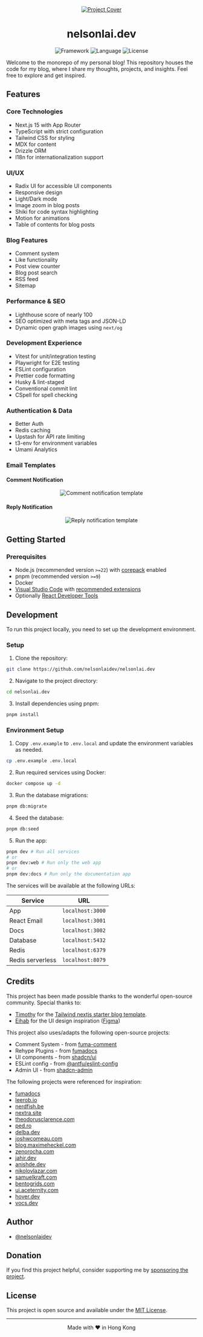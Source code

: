 <div align="center">
  <a href="https://nelsonlai.dev">
    <picture>
      <source media="(prefers-color-scheme: dark)" srcset="apps/web/public/images/dark-header.png">
      <img alt="Project Cover" src="apps/web/public/images/light-header.png">
    </picture>
  </a>

  <h1 align="center">
    nelsonlai.dev
  </h1>

  <img src="https://img.shields.io/badge/Next.js-000000.svg?style=for-the-badge&logo=Next.js&labelColor=000" alt="Framework" />
  <img src="https://img.shields.io/github/languages/top/nelsonlaidev/nelsonlai.dev?style=for-the-badge&labelColor=000" alt="Language" />
  <img src="https://img.shields.io/github/license/nelsonlaidev/nelsonlai.dev?style=for-the-badge&labelColor=000" alt="License" />
</div>

Welcome to the monorepo of my personal blog! This repository houses the code for my blog, where I share my thoughts, projects, and insights. Feel free to explore and get inspired.

## Features

### Core Technologies

- Next.js 15 with App Router
- TypeScript with strict configuration
- Tailwind CSS for styling
- MDX for content
- Drizzle ORM
- I18n for internationalization support

### UI/UX

- Radix UI for accessible UI components
- Responsive design
- Light/Dark mode
- Image zoom in blog posts
- Shiki for code syntax highlighting
- Motion for animations
- Table of contents for blog posts

### Blog Features

- Comment system
- Like functionality
- Post view counter
- Blog post search
- RSS feed
- Sitemap

### Performance & SEO

- Lighthouse score of nearly 100
- SEO optimized with meta tags and JSON-LD
- Dynamic open graph images using `next/og`

### Development Experience

- Vitest for unit/integration testing
- Playwright for E2E testing
- ESLint configuration
- Prettier code formatting
- Husky & lint-staged
- Conventional commit lint
- CSpell for spell checking

### Authentication & Data

- Better Auth
- Redis caching
- Upstash for API rate limiting
- t3-env for environment variables
- Umami Analytics

### Email Templates

#### Comment Notification

<div align="center">
  <img alt="Comment notification template" src="apps/web/public/images/comment-email-notification.png">
</div>

#### Reply Notification

<div align="center">
  <img alt="Reply notification template" src="apps/web/public/images/reply-email-notification.png">
</div>

## Getting Started

### Prerequisites

- Node.js (recommended version `>=22`) with [corepack](https://nodejs.org/api/corepack.html) enabled
- pnpm (recommended version `>=9`)
- Docker
- [Visual Studio Code](https://code.visualstudio.com/) with [recommended extensions](.vscode/extensions.json)
- Optionally [React Developer Tools](https://chrome.google.com/webstore/detail/react-developer-tools/fmkadmapgofadopljbjfkapdkoienihi?hl=en)

## Development

To run this project locally, you need to set up the development environment.

### Setup

1. Clone the repository:

```bash
git clone https://github.com/nelsonlaidev/nelsonlai.dev
```

2. Navigate to the project directory:

```bash
cd nelsonlai.dev
```

3. Install dependencies using pnpm:

```bash
pnpm install
```

### Environment Setup

1. Copy `.env.example` to `.env.local` and update the environment variables as needed.

```bash
cp .env.example .env.local
```

2. Run required services using Docker:

```bash
docker compose up -d
```

3. Run the database migrations:

```bash
pnpm db:migrate
```

4. Seed the database:

```bash
pnpm db:seed
```

5. Run the app:

```bash
pnpm dev # Run all services
# or
pnpm dev:web # Run only the web app
# or
pnpm dev:docs # Run only the documentation app
```

The services will be available at the following URLs:

| Service          | URL              |
| ---------------- | ---------------- |
| App              | `localhost:3000` |
| React Email      | `localhost:3001` |
| Docs             | `localhost:3002` |
| Database         | `localhost:5432` |
| Redis            | `localhost:6379` |
| Redis serverless | `localhost:8079` |

## Credits

This project has been made possible thanks to the wonderful open-source community. Special thanks to:

- [Timothy](https://www.timlrx.com/) for the [Tailwind nextjs starter blog template](https://github.com/timlrx/tailwind-nextjs-starter-blog).
- [Eihab](https://www.eihabkhan.com/) for the UI design inspiration ([Figma](https://www.figma.com/community/file/1266863403759514317/geist-ui-kit-for-figma))

This project also uses/adapts the following open-source projects:

- Comment System - from [fuma-comment](https://github.com/fuma-nama/fuma-comment)
- Rehype Plugins - from [fumadocs](https://github.com/fuma-nama/fumadocs)
- UI components - from [shadcn/ui](https://github.com/shadcn-ui/ui)
- ESLint config - from [@antfu/eslint-config](https://github.com/antfu/eslint-config)
- Admin UI - from [shadcn-admin](https://github.com/satnaing/shadcn-admin)

The following projects were referenced for inspiration:

- [fumadocs](https://fumadocs.vercel.app/)
- [leerob.io](https://leerob.io/)
- [nerdfish.be](https://www.nerdfish.be/)
- [nextra.site](https://nextra.site/)
- [theodorusclarence.com](https://theodorusclarence.com/)
- [ped.ro](https://ped.ro/)
- [delba.dev](https://delba.dev/)
- [joshwcomeau.com](https://www.joshwcomeau.com/)
- [blog.maximeheckel.com](https://blog.maximeheckel.com/)
- [zenorocha.com](https://zenorocha.com/)
- [jahir.dev](https://jahir.dev/)
- [anishde.dev](https://anishde.dev/)
- [nikolovlazar.com](https://nikolovlazar.com/)
- [samuelkraft.com](https://samuelkraft.com/)
- [bentogrids.com](https://bentogrids.com/)
- [ui.aceternity.com](https://ui.aceternity.com/)
- [hover.dev](https://www.hover.dev/)
- [vocs.dev](https://vocs.dev/)

## Author

- [@nelsonlaidev](https://github.com/nelsonlaidev)

## Donation

If you find this project helpful, consider supporting me by [sponsoring the project](https://github.com/sponsors/nelsonlaidev).

## License

This project is open source and available under the [MIT License](LICENSE).

---

<p align="center">
Made with ❤️ in Hong Kong
</p>
